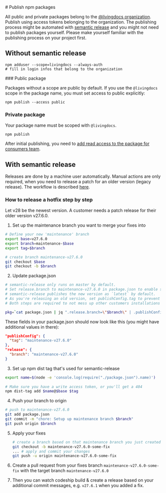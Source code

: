 # Publish npm packages

All public and private packages belong to the [@livingdocs organization](https://www.npmjs.com/org/livingdocs). Publish using access tokens belonging to the organization.
The publishing process might be automated with [semantic release](https://github.com/semantic-release/semantic-release) and you might not need to publish packages yourself. Please make yourself familiar with the publishing process on your project first.

## Without semantic release

```
npm adduser --scope=livingdocs --always-auth
# fill in login infos that belong to the organization
```


### Public package

Packages without a scope are public by default. If you use the `@livingdocs` scope in the package name, you must set access to public explicitly:

```
npm publish --access public
```


### Private package

Your package name must be scoped with `@livingdocs`.

```
npm publish
```

After initial publishing, you need to [add read access to the package for consumers team](https://www.npmjs.com/org/livingdocs/team/consumers/add-package).


## With semantic release

Releases are done by a machine user automatically. Manual actions are only required, when you need to release a patch for an older version (legacy release).
The workflow is described [here](https://gist.github.com/boennemann/54042374e49c7ade8910).

### How to release a hotfix step by step

Let v28 be the newest version. A customer needs a patch release for their older version v27.6.0.

1. Set up the maintenance branch you want to merge your fixes into

  ```bash
  # Define your new 'maintenance' branch
  export base=v27.6.0
  export branch=maintenance-$base
  export tag=$branch
  
  # create branch maintenance-v27.6.0
  git checkout $base
  git checkout -b $branch
  ```

2. Update package.json

  ```bash
  # semantic-release only runs on master by default. 
  # Set release.branch to maintenance-v27.6.0 in package.json to enable semantic-release on your non-master branch.
  # semantic-release publishes the new version as `latest` by default.
  # As you're releasing an old version, set publishConfig.tag to prevent a release of the `latest` dist-tag
  # Both steps are required to not mess up other customers installations

  pkg=`cat package.json | jq ".release.branch=\"$branch\" | .publishConfig.tag=\"$tag\""` | echo $pkg > package.json
  ```
  
  These fields in your package.json should now look like this (you might have additional values in there):
  
  ```json
  "publishConfig": {
    "tag": "maintenance-v27.6.0"
  },
  "release": {
    "branch": "maintenance-v27.6.0"
  }
  ```

3. Set up npm dist tag that's used for semantic-release
  
  ```bash
  export name=$(node -e 'console.log(require("./package.json").name)')
   
  # Make sure you have a write access token, or you'll get a 404
  npm dist-tag add $name@$base $tag
  ```
  
4. Push your branch to origin

  ```bash
  # push to maintenance-v27.6.0
  git add package.json
  git commit -m "chore: Setup up maintenance branch $branch"
  git push origin $branch
  ```

5. Apply your fixes

   ```bash
   # create a branch based on that maintenance branch you just created
   git checkout -b maintenance-v27.6.0-some-fix
   ... # apply and commit your changes
   git push -u origin maintenance-v27.6.0-some-fix
   ```

6. Create a pull request from your fixes branch `maintenance-v27.6.0-some-fix` with the target branch `maintenance-v27.6.0`

7. Then you can watch codeship build & create a release based on your additional commit messages, e.g. `v27.6.1` when you added a fix.
